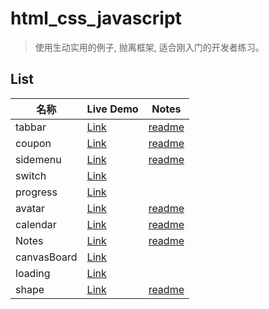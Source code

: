 # html_css_javascript

> 使用生动实用的例子, 抛离框架, 适合刚入门的开发者练习。    

## List

| 名称       | Live Demo                                                       | Notes                                                                                 |
| -------- | --------------------------------------------------------------- | ------------------------------------------------------------------------------------- |
| tabbar   | [Link](https://cirolee.github.io/html_css_javascript/tabbar/)   | [readme](https://github.com/CiroLee/html_css_javascript/blob/main/tabbar/README.md)   |
| coupon   | [Link](https://cirolee.github.io/html_css_javascript/coupons/)  | [readme](https://github.com/CiroLee/html_css_javascript/blob/main/coupons/README.md)  |
| sidemenu | [Link](https://cirolee.github.io/html_css_javascript/sidemenu/) | [readme](https://github.com/CiroLee/html_css_javascript/blob/main/sidemenu/README.md) |
| switch   | [Link](https://cirolee.github.io/html_css_javascript/switch/)   |                                                                                       |
| progress | [Link](https://cirolee.github.io/html_css_javascript/progress/)                                                        |                                                                                       |
| avatar | [Link](https://cirolee.github.io/html_css_javascript/avatar/)                                                        |         [readme](https://github.com/CiroLee/html_css_javascript/blob/main/tabbar/README.md)                                                                              |
| calendar | [Link](https://cirolee.github.io/html_css_javascript/calendar/)                                                        |         [readme](https://github.com/CiroLee/html_css_javascript/blob/main/calendar/readme.md)                                                                              |
| Notes | [Link](https://cirolee.github.io/html_css_javascript/notes/)                                                        |         [readme](https://github.com/CiroLee/html_css_javascript/blob/main/notes/README.md)                                                                              |
| canvasBoard | [Link](https://cirolee.github.io/html_css_javascript/drawing/)                                                        |                                                                              |
| loading | [Link](https://cirolee.github.io/html_css_javascript/loading/)                                                        |                                                                              |
| shape | [Link](https://cirolee.github.io/html_css_javascript/shape/)                                                        | [readme](https://github.com/CiroLee/html_css_javascript/blob/main/shape/README.md)                                                                             |